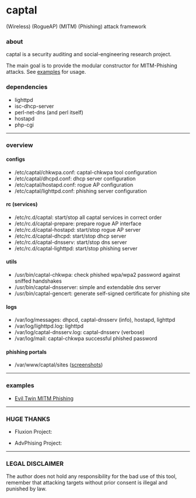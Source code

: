 # captal
(Wireless) (RogueAP) (MITM) (Phishing) attack framework

### about

captal is a security auditing and social-engineering research project.

The main goal is to provide the modular constructor for MITM-Phishing attacks.
See [examples](https://github.com/chinarulezzz/captal/#examples) for usage.

### dependencies

- lighttpd
- isc-dhcp-server
- perl-net-dns (and perl itself)
- hostapd
- php-cgi

---

### overview

#### configs

- /etc/captal/chkwpa.conf: captal-chkwpa tool configuration
- /etc/captal/dhcpd.conf: dhcp server configuration
- /etc/captal/hostapd.conf: rogue AP configuration
- /etc/captal/lighttpd.conf: phishing server configuration

#### rc (services)

- /etc/rc.d/captal: start/stop all captal services in correct order
- /etc/rc.d/captal-prepare: prepare rogue AP interface
- /etc/rc.d/captal-hostapd: start/stop rogue AP server
- /etc/rc.d/captal-dhcpd: start/stop dhcp server
- /etc/rc.d/captal-dnsserv: start/stop dns server
- /etc/rc.d/captal-lighttpd: start/stop phishing server

#### utils

- /usr/bin/captal-chkwpa: check phished wpa/wpa2 password against sniffed handshakes
- /usr/bin/captal-dnsserver: simple and extendable dns server
- /usr/bin/captal-gencert: generate self-signed certificate for phishing site

#### logs

- /var/log/messages: dhpcd, captal-dnsserv (info), hostapd, lighttpd
- /var/log/lighttpd.log: lighttpd
- /var/log/captal-dnsserv.log: captal-dnsserv (verbose)
- /var/log/mail: captal-chkwpa successful phished password

#### phishing portals

- /var/www/captal/sites ([screenshots](https://github.com/chinarulezzz/captal/blob/master/PORTALS.md))

---

### examples

- [Evil Twin MITM Phishing](https://github.com/chinarulezzz/captal/blob/master/doc/EvilTwin_MITM_Phishing.md)

---

### HUGE THANKS

- Fluxion Project: [](https://github.com/FluxionNetwork/fluxion)

- AdvPhising Project: [](https://github.com/Ignitetch/AdvPhishing)

---

### LEGAL DISCLAIMER

The author does not hold any responsibility for the bad use of this tool,
remember that attacking targets without prior consent is illegal and punished by law.
